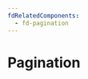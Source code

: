 ```yaml
---
fdRelatedComponents:
  - fd-pagination
---
```


# Pagination

<d-example name="default">
</d-example>
